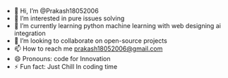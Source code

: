 - 👋 Hi, I’m @Prakash18052006
- 👀 I’m interested in pure issues solving
- 🌱 I’m currently learning python machine learning with web designing ai integration
- 💞️ I’m looking to collaborate on open-source projects
- 📫 How to reach me prakash18052006@gmail.com
- 😄 Pronouns: code for Innovation
- ⚡ Fun fact: Just Chill In coding time

<!---
Prakash18052006/Prakash18052006 is a ✨ special ✨ repository because its `README.md` (this file) appears on your GitHub profile.
You can click the Preview link to take a look at your changes.
--->
